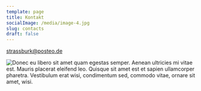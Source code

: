 ```yaml
---
template: page
title: Kontakt
socialImage: /media/image-4.jpg
slug: contacts
draft: false
---
```

strassburk@posteo.de

![Donec eu libero sit amet quam egestas semper. Aenean ultricies mi vitae est. Mauris placerat eleifend leo. Quisque sit amet est et sapien ullamcorper pharetra. Vestibulum erat wisi, condimentum sed, commodo vitae, ornare sit amet, wisi.]()